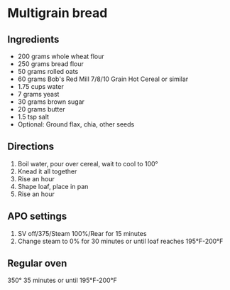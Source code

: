 # Multigrain bread

## Ingredients
* 200 grams whole wheat flour
* 250 grams bread flour
* 50 grams rolled oats
* 60 grams Bob's Red Mill 7/8/10 Grain Hot Cereal or similar
* 1.75 cups water
* 7 grams yeast
* 30 grams brown sugar
* 20 grams butter
* 1.5 tsp salt
* Optional: Ground flax, chia, other seeds

## Directions
1. Boil water, pour over cereal, wait to cool to 100°
2. Knead it all together
3. Rise an hour
4. Shape loaf, place in pan
5. Rise an hour

## APO settings
1. SV off/375/Steam 100%/Rear for 15 minutes
2. Change steam to 0% for 30 minutes or until loaf reaches 195°F-200°F

## Regular oven
350° 35 minutes or until 195°F-200°F
